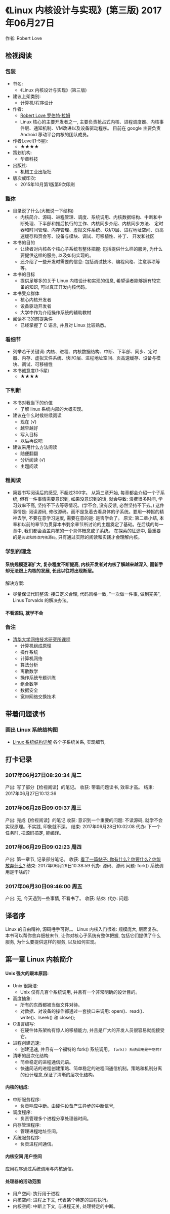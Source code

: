 # 《Linux 内核设计与实现》(第三版) 2017年06月27日
作者: Robert Love

## 检视阅读
### 包装
- 书名:
    - 《Linux 内核设计与实现》(第三版)
- 建议上架类别:
    - 计算机/程序设计
- 作者:
    - [Robert Love 罗伯特·拉姆](https://zh.wikipedia.org/wiki/%E7%BE%85%E4%BC%AF%E7%89%B9%C2%B7%E6%8B%89%E5%A7%86)
    - Linux 核心的主要开发者之一, 主要负责抢占式内核、进程调度器、内核事件层、通知机制、VM改进以及设备驱动程序。
        目前在 google 主要负责 Android 移动平台内核的团队成员。
- 作者Level(1-5星):
    - ★★★★
- 策划机构:
    - 华章科技
- 出版社:
    - 机械工业出版社
- 版次或印次:
    - 2015年10月第1版第9次印刷
### 整体
- 目录说了什么(大概说一下结构)
    - 内核简介、源码、进程管理、调度、系统调用、内核数据结构、中断和中断处理、下半部和推后执行的工作、内核同步介绍、内核同步方法、
        定时器和时间管理、内存管理、虚拟文件系统、块I/O层、进程地址空间、页高速缓存和页会写、设备与模块、调试、可移植性、补丁、
        开发和社区
- 本书的目的
    - 让读者对内核各个核心子系统有整体把握: 包括提供什么样的服务, 为什么要提供这样的服务, 以及如何实现的。
    - 还介绍了一些开发时需要的信息: 包括调试技术、编程风格、注意事项等等。
- 本书的目标
    - 提供足够多的关于 Linux 内核设计和实现的信息, 希望读者能够拥有较完备的知识, 可以真正开发内核代码。
- 本书受众群体
    - 核心内核开发者
    - 设备驱动开发者
    - 大学中作为介绍操作系统的辅助教材
- 阅读本书的前提条件
    - 已经掌握了 C 语言, 并且对 Linux 比较熟悉。

### 看细节
- 列举若干关键词: 内核、进程、内核数据结构、中断、下半部、同步、定时器、内存、虚拟文件系统、快I/O层、进程地址空间、页高速缓存、设备与模块、调试、可移植性
- 本书诚意度(1-5星)
    -  ★★★★

### 下判断
- 本书对我当下的价值
    - 了解 linux 系统内部的大概实现。
- 建议在什么时候继续阅读
    - 现在 (√)
    - 越早越好
    - 写入目标
    - 以后再说吧
- 建议采用什么方法阅读
    - 随便翻翻
    - 分析阅读 (√)
    - 主题阅读

### 粗阅读
- 简要书写阅读后的感受, 不超过300字。
从第三章开始, 每章都会介绍一个子系统, 但有一件事情需要意识到, 如果没意识到的话, 就会导致: 浪费很多时间, 学习效率不高, 坚持不下去等等情况。(学不会, 没有反馈, 必然坚持不下去。)
这件事情是: 阅读源码, 修改源码。而不是急着去看具体的子系统。要用一种抠的精神去学, 不要在意学习速度, 需要在意的是: 是否学会了。
原文: 第二章小结, 本章和以前的章节为贯穿本书剩余章节所讨论的主题奠定了基础。在后续的每一章中, 我们都会涵盖内核的一个具体概念或子系统。
在探索的征途中, 最重要的是`阅读和修改内核源码`, 只有通过实际的阅读和实践才会理解内核。

### 学到的理念

#### 系统规模逐渐扩大, 复杂程度不断提高, 内核开发者对内核了解越来越深入, 而新手却无法跟上内核的发展, 长此以往将出现断层。
解决方案:
- 尽量保证代码整洁: 接口定义合理, 代码风格一致, "一次做一件事, 做到完美", Linus Torvalds 的解决办法。

#### 不看源码, 就学不会

### 备注
- [清华大学网络技术研究所课程](http://www.tsinghua.edu.cn/publish/cs/4765/index.html)
    - 计算机组成原理
    - 操作系统
    - 计算机网络
    - 算法分析
    - 离散数学
    - 操作系统专题训练
    - 组合数学
    - 数据安全
    - 宽带网络交换技术


## 带着问题读书

### 画出 Linux 系统结构图
- [Linux 系统结构详解](http://blog.csdn.net/hguisu/article/details/6122513)
各个子系统关系, 实现细节,


## 打卡记录
### 2017年06月27日08:20:34 周二
产出: 写了部分【检视阅读】的笔记。
收获: 带着问题读书, 效率才高。
结束: 2017年06月27日10:12:36

### 2017年06月28日09:09:37 周三
产出: 完成【检视阅读】的笔记
收获: 意识到一个重要的问题: 不读源码, 就学不会实现原理。不实践, 印象就不深。
结束: 2017年06月28日10:02:08
代办: 下一个任务时, 把源码搞定, 能编译。

### 2017年06月29日09:02:23 周四
产出: 第一章节, 记录部分笔记。
收获: [看了一篇帖子: 你有什么? 你要什么? 你能放弃什么?](http://www.mbajyz.cn/rw/newsdetail/58239.html)
结束: 2017年06月29日10:38:59
代办: 源码、源码
问题: fork() 系统调用是干啥的?

### 2017年06月30日09:46:00 周五
产出: 无, 今天遇到一些事情, 不看书了。
收获:
结束:
代办:
问题:


## 译者序
Linux 的自由精神, 源码唾手可得。。
Linux 内核入门很难: 规模庞大, 层面复杂。
本书可以帮你舍弃细枝末节, 让你对核心子系统有整体把握, 包括它们提供了什么服务, 为什么要提供这样的服务, 以及如何实现。

## 第一章 Linux 内核简介
#### Unix 强大的跟本原因:
- Unix 很简洁:
    - Unix 仅有几百个系统调用, 并且有一个非常明确的设计目的。
- 高度抽象:
    - 所有的东西都被当做文件对待。
    - 对数据、对设备的操作都通过一套接口来调用: open()、read()、write()、lseek() 和 close();
- C语言编写:
    - 在硬件体系架构有惊人的移植能力, 并且是广大的开发人员很容易就能接受它。
- 进程创建迅速:
    - 创建迅速, 并且有一个福特的 fork() 系统调用。 `fork() 系统调用是干啥的?`
- 清晰的层次化结构:
    - 简单稳定的进程通信元语。
    - 快速简洁的进程创建策略、简单稳定的进程间通信机制。策略和机制分离的设计理念,保证了清晰的层次化结构。

#### 内核的组成:
- 中断服务程序:
    - 负责响应中断。由硬件设备产生异步的中断信号,
- 调度程序:
    - 负责管理多个进程分享处理器时间。
- 内存管理程序:
    - 管理进程地址空间。
- 系统服务程序:
    - 负责进程间通信。

#### 内核空间 用户空间
应用程序通过系统调用与内核通信。

#### 处理器的活动范围
- 用户空间: 执行用于进程
- 内核空间: 进程上下文, 代表某个特定的进程执行。
- 内核空间: 中断上下文, 与进程无关, 处理特定的中断。


